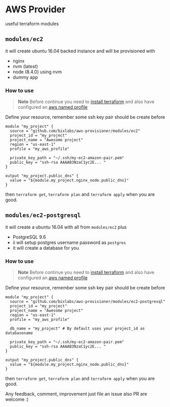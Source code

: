 # AWS Provider

useful terraform modules

## `modules/ec2`
it will create ubuntu 16.04 backed instance and will be provisioned with
- nginx
- nvm (latest)
- node (8.4.0) using nvm
- dummy app

### How to use

> **Note** Before continue you need to [install terraform][1] and also have configured an [aws named profile][2]

Define your resource, remember some ssh key pair should be create before

```
module "my_project" {
  source = "github.com/bixlabs/aws-provisioner/modules/ec2"
  project_id = "my_project"
  project_name = "Awesome project"
  region = "us-east-1"
  profile = "my_aws_profile"

  private_key_path = "~/.ssh/my-ec2-amazon-pair.pem"
  public_key = "ssh-rsa AAAAB3NzaC1yc2E... "
}

output "my_project.public_dns" {
  value = "${module.my_project.nginx_node.public_dns}"
}
```

then `terraform get`, `terraform plan` and `terraform apply` when you are good.

## `modules/ec2-postgresql`
it will create a ubuntu 16.04 with all from `modules/ec2` plus

- PostgreSQL 9.6
- ii will setup postgres username password as `postgres`
- it will create a database for you

### How to use

> **Note** Before continue you need to [install terraform][1] and also have configured an [aws named profile][2]

Define your resource, remember some ssh key pair should be create before

```
module "my_project" {
  source = "github.com/bixlabs/aws-provisioner/modules/ec2-postgresql"
  project_id = "my_project"
  project_name = "Awesome project"
  region = "us-east-1"
  profile = "my_aws_profile"

  db_name = "my_project" # By default uses your project_id as databasename

  private_key_path = "~/.ssh/my-ec2-amazon-pair.pem"
  public_key = "ssh-rsa AAAAB3NzaC1yc2E... "
}

output "my_project.public_dns" {
  value = "${module.my_project.nginx_node.public_dns}"
}
```

then `terraform get`, `terraform plan` and `terraform apply` when you are good.

Any feedback, comment, improvement just file an issue also PR are welcome :)


[1]: https://www.terraform.io/downloads.html
[2]: http://docs.aws.amazon.com/cli/latest/userguide/cli-multiple-profiles.html
